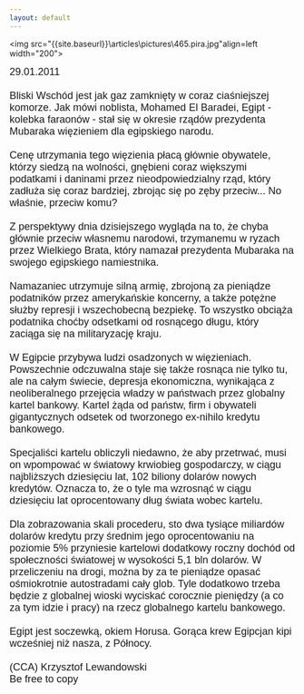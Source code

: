 ```yaml
---
layout: default
---
```

<img src="{{site.baseurl}}\articles\pictures\465.pira.jpg"align=left width="200"><!--58--><p style="margin: 0px 0px 18px; font-size: 18px; font-family: Helvetica;">
29.01.2011<br><br>Bliski Wschód jest jak gaz zamknięty w coraz ciaśniejszej komorze. Jak mówi noblista, Mohamed El Baradei, Egipt - kolebka faraonów - stał się w okresie rządów prezydenta Mubaraka więzieniem dla egipskiego narodu.<br><br>Cenę utrzymania tego więzienia płacą głównie obywatele, którzy siedzą na wolności, gnębieni coraz większymi podatkami i daninami przez nieodpowiedzialny rząd, który zadłuża się coraz bardziej, zbrojąc się po zęby przeciw... No właśnie, przeciw komu?<br><br>Z perspektywy dnia dzisiejszego wygląda na to, że chyba głównie przeciw własnemu narodowi, trzymanemu w ryzach przez Wielkiego Brata, który namazał prezydenta Mubaraka na swojego egipskiego namiestnika.<br><br>Namazaniec utrzymuje silną armię, zbrojoną za pieniądze podatników przez amerykańskie koncerny, a także potężne służby represji i wszechobecną bezpiekę. To wszystko obciąża podatnika choćby odsetkami od rosnącego długu, który zaciąga się na militaryzację kraju.<br><br>W Egipcie przybywa ludzi osadzonych w więzieniach. Powszechnie odczuwalna staje się także rosnąca nie tylko tu, ale na całym świecie, depresja ekonomiczna, wynikająca z neoliberalnego przejęcia władzy w państwach przez globalny kartel bankowy. Kartel żąda od państw, firm i obywateli gigantycznych odsetek od tworzonego ex-nihilo kredytu bankowego.<br><br>Specjaliści kartelu obliczyli niedawno, że aby przetrwać, musi on wpompować w światowy krwiobieg gospodarczy, w ciągu najbliższych dziesięciu lat, 102 biliony dolarów nowych kredytów. Oznacza to, że o tyle ma wzrosnąć w ciągu dziesięciu lat oprocentowany dług świata wobec kartelu. <br><br>Dla zobrazowania skali procederu, sto dwa tysiące miliardów dolarów kredytu przy średnim jego oprocentowaniu na poziomie 5% przyniesie kartelowi dodatkowy roczny dochód od społeczności światowej w wysokości 5,1 bln dolarów. W przeliczeniu na drogi, można by za te pieniądze opasać ośmiokrotnie autostradami cały glob. Tyle dodatkowo trzeba będzie z globalnej wioski wyciskać corocznie pieniędzy (a co za tym idzie i pracy) na rzecz globalnego kartelu bankowego.<br><br>Egipt jest soczewką, okiem Horusa. Gorąca krew Egipcjan kipi wcześniej niż nasza, z Północy.<br><br>(CCA) Krzysztof Lewandowski<br>Be free to copy<br><br></p>
